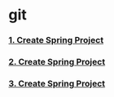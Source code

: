 # git

### [1. Create Spring Project](https://github.com/LeeSeonJe/Git/blob/master/create_spring_project.md)
### [2. Create Spring Project](https://github.com/LeeSeonJe/Git/blob/master/Git_Repository_Connect.md.md)
### [3. Create Spring Project](https://github.com/LeeSeonJe/Git/blob/master/Git_Repository_Clone.md)
